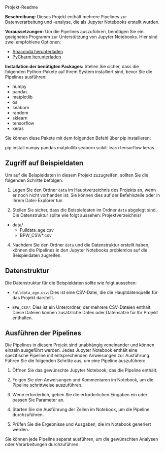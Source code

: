 Projekt-Readme

**Beschreibung:**
Dieses Projekt enthält mehrere Pipelines zur Datenverarbeitung und -analyse, die als Jupyter Notebooks erstellt wurden.

**Voraussetzungen:**
Um die Pipelines auszuführen, benötigen Sie ein geeignetes Programm zur Unterstützung von Jupyter Notebooks. Hier sind zwei empfohlene Optionen:

- [Anaconda herunterladen](https://www.anaconda.com/)
- [PyCharm herunterladen](https://www.jetbrains.com/de-de/pycharm/)

**Installation der benötigten Packages:**
Stellen Sie sicher, dass die folgenden Python-Pakete auf Ihrem System installiert sind, bevor Sie die Pipelines ausführen:

- numpy
- pandas
- matplotlib
- os
- seaborn
- random
- sklearn
- tensorflow
- keras

Sie können diese Pakete mit dem folgenden Befehl über pip installieren:

pip install numpy pandas matplotlib seaborn scikit-learn tensorflow keras

## Zugriff auf Beispieldaten
Um auf die Beispieldaten in diesem Projekt zuzugreifen, sollten Sie die folgenden Schritte befolgen:

1. Legen Sie den Ordner `data` im Hauptverzeichnis des Projekts an, wenn er noch nicht vorhanden ist. Sie können dies auf der Befehlszeile oder in Ihrem Datei-Explorer tun.

2. Stellen Sie sicher, dass die Beispieldaten im Ordner `data` abgelegt sind. Die Datenstruktur sollte wie folgt aussehen:
Projektverzeichnis/
- data/
  - Fulldata_age.csv
  - BPW_CSV/*.csv


4. Nachdem Sie den Ordner `data` und die Datenstruktur erstellt haben, können die Pipelines in den Jupyter Notebooks problemlos auf die Beispieldaten zugreifen.

## Datenstruktur
Die Datenstruktur für die Beispieldaten sollte wie folgt aussehen:

- `Fulldata_age.csv`: Dies ist eine CSV-Datei, die die Hauptdatenquelle für das Projekt darstellt.

- `BPW_CSV/`: Dies ist ein Unterordner, der mehrere CSV-Dateien enthält. Diese Dateien können zusätzliche Daten oder Datensätze für Ihr Projekt enthalten.

## Ausführen der Pipelines
Die Pipelines in diesem Projekt sind unabhängig voneinander und können einzeln ausgeführt werden. Jedes Jupyter Notebook enthält eine spezifische Pipeline mit entsprechenden Anweisungen zur Ausführung. Führen Sie die folgenden Schritte aus, um eine Pipeline auszuführen:

1. Öffnen Sie das gewünschte Jupyter Notebook, das die Pipeline enthält.

2. Folgen Sie den Anweisungen und Kommentaren im Notebook, um die Pipeline schrittweise auszuführen.

3. Wenn erforderlich, geben Sie die erforderlichen Eingaben ein oder passen Sie Parameter an.

4. Starten Sie die Ausführung der Zellen im Notebook, um die Pipeline durchzuführen.

5. Prüfen Sie die Ergebnisse und Ausgaben, die im Notebook generiert werden.

Sie können jede Pipeline separat ausführen, um die gewünschten Analysen oder Verarbeitungen durchzuführen.

